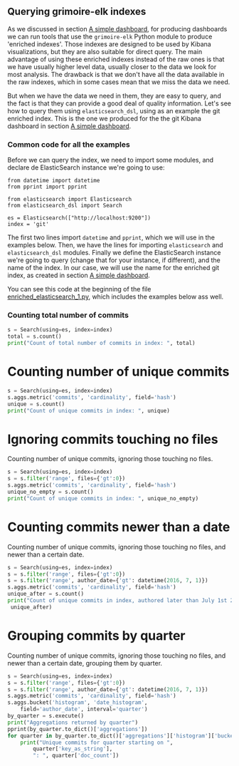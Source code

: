 ## Querying grimoire-elk indexes

As we discussed in section [A simple dashboard](../grimoireelk/a-simple-dashboard.md), for producing dashboards we can run tools that use the `grimoire-elk` Python module to produce 'enriched indexes'. Those indexes are designed to be used by Kibana visualizations, but they are also suitable for direct query. The main advantage of using these enriched indexes instead of the raw ones is that we have usually higher level data, usually closer to the data we look for most analysis. The drawback is that we don't have all the data available in the raw indexes, which in some cases mean that we miss the data we need.

But when we have the data we need in them, they are easy to query, and the fact is that they can provide a good deal of quality information. Let's see how to query them using `elasticsearch_dsl`, using as an example the git enriched index. This is the one we produced for the the git Kibana dashboard in section [A simple dashboard](../grimoireelk/a-simple-dashboard.md).

### Common code for all the examples

Before we can query the index, we need to import some modules, and declare de ElasticSearch instance we're going to use:

```
from datetime import datetime
from pprint import pprint

from elasticsearch import Elasticsearch
from elasticsearch_dsl import Search

es = Elasticsearch(["http://localhost:9200"])
index = 'git'
```

The first two lines import `datetime` and `pprint`, which we will use in the examples below. Then, we have the lines for importing `elasticsearch` and `elasticsearch_dsl` modules. Finally we define the ElasticSearch instance we're going to query (change that for your instance, if different), and the name of the index. In our case, we will use the name for the enriched git index, as created in section [A simple dashboard](../grimoireelk/a-simple-dashboard.md).

You can see this code at the beginning of the file [enriched_elasticsearch_1.py](https://github.com/jgbarah/GrimoireLab-training/blob/master/python/scripts/enriched_elasticsearch_1.py), which includes the examples below ass well.

### Counting total number of commits

```python
s = Search(using=es, index=index)
total = s.count()
print("Count of total number of commits in index: ", total)
```

# Counting number of unique commits

```python
s = Search(using=es, index=index)
s.aggs.metric('commits', 'cardinality', field='hash')
unique = s.count()
print("Count of unique commits in index: ", unique)
```

# Ignoring commits touching no files

Counting number of unique commits, ignoring those touching no files.

```python
s = Search(using=es, index=index)
s = s.filter('range', files={'gt':0})
s.aggs.metric('commits', 'cardinality', field='hash')
unique_no_empty = s.count()
print("Count of unique commits in index: ", unique_no_empty)
```

# Counting commits newer than a date

Counting number of unique commits, ignoring those touching no files, and newer than a certain date.

```python
s = Search(using=es, index=index)
s = s.filter('range', files={'gt':0})
s = s.filter('range', author_date={'gt': datetime(2016, 7, 1)})
s.aggs.metric('commits', 'cardinality', field='hash')
unique_after = s.count()
print("Count of unique commits in index, authored later than July 1st 2016: ",
 unique_after)
```

# Grouping commits by quarter

Counting number of unique commits, ignoring those touching no files, and newer than a certain date, grouping them by quarter.

```python
s = Search(using=es, index=index)
s = s.filter('range', files={'gt':0})
s = s.filter('range', author_date={'gt': datetime(2016, 7, 1)})
s.aggs.metric('commits', 'cardinality', field='hash')
s.aggs.bucket('histogram', 'date_histogram',
    field='author_date', interval='quarter')
by_quarter = s.execute()
print("Aggregations returned by quarter")
pprint(by_quarter.to_dict()['aggregations'])
for quarter in by_quarter.to_dict()['aggregations']['histogram']['buckets']:
    print("Unique commits for quarter starting on ",
        quarter['key_as_string'],
        ": ", quarter['doc_count'])
```        
